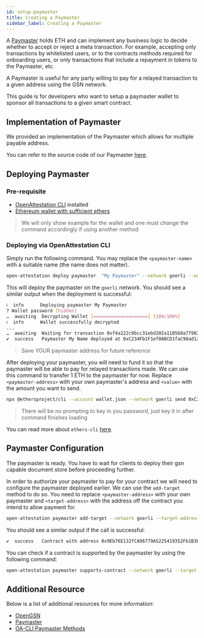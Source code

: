 ```yaml
---
id: setup-paymaster
title: Creating a Paymaster
sidebar_label: Creating a Paymaster
---
```


A [Paymaster](https://docs.opengsn.org/learn/index.html#paymaster) holds ETH and can implement any business logic to decide whether to accept or reject a meta transaction. For example, accepting only transactions by whitelisted users, or to the contracts methods required for onboarding users, or only transactions that include a repayment in tokens to the Paymaster, etc.

A Paymaster is useful for any party willing to pay for a relayed transaction to a given address using the GSN network.

This guide is for developers who want to setup a paymaster wallet to sponsor all transactions to a given smart contract.

## Implementation of Paymaster

We provided an implementation of the Paymaster which allows for multiple payable address.

You can refer to the source code of our Paymaster [here](https://github.com/Open-Attestation/document-store/blob/master/contracts/NaivePaymaster.sol).

## Deploying Paymaster

### Pre-requisite

- [OpenAttestation CLI](/docs/developer-section/libraries/remote-files/open-attestation-cli) installed
- [Ethereum wallet with sufficient ethers](/docs/integrator-section/verifiable-document/ethereum/wallet)

> We will only show example for the wallet and one must change the command accordingly if using another method

### Deploying via OpenAttestation CLI

Simply run the following command. You may replace the `<paymaster-name>` with a suitable name (the name does not matter).

```bash
open-attestation deploy paymaster  "My Paymaster" --network goerli --encrypted-wallet-path wallet.json
```

This will deploy the paymaster on the `goerli` network. You should see a similar output when the deployment is successful:

```bash
ℹ  info      Deploying paymaster My Paymaster
? Wallet password [hidden]
…  awaiting  Decrypting Wallet [====================] [100/100%]
ℹ  info      Wallet successfully decrypted
...
…  awaiting  Waiting for transaction 0xf4a222c9bcc31ebd202a110568a7798218477482b773f49290e1df8b4936a313 to be mined
✔  success   Paymaster My Name deployed at 0xC234Fb1F1ef0ABCD1faC90ad12F4DfC97D583F95
```

> Save YOUR paymaster address for future reference

After deploying your paymaster, you will need to fund it so that the paymaster will be able to pay for relayed transactions made. We can use this command to transfer 1 ETH to the paymaster for now. Replace `<paymaster-address>` with your own paymaster's address and `<value>` with the amount you want to send.

```bash
npx @ethersproject/cli --account wallet.json --network goerli send 0xC234Fb1F1ef0ABCD1faC90ad12F4DfC97D583F95 1
```

> There will be no prompting to key in you password, just key it in after command finishes loading

You can read more about `ethers-cli` [here](https://docs.ethers.io/v5/cli/ethers/#sandbox-utility--help).

## Paymaster Configuration

The paymaster is ready. You have to wait for clients to deploy their gsn capable document store before proceeding further.

In order to authorize your paymaster to pay for your contract we will need to configure the paymaster deployed earlier. We can use the `add-target` method to do so. You need to replace `<paymaster-address>` with your own paymaster and `<target-address>` with the address off the contract you intend to allow payment for.

```bash
open-attestation paymaster add-target --network goerli --target-address 0x9Eb76E132fCA96779A5225419352Fb1B3B5Fd706 --paymaster-address 0xcB94584760bCA09e9fa7117C4eE966814f17a306 --encrypted-wallet-path wallet.json
```

You should see a similar output if the call is successful:

```bash
✔  success   Contract with address 0x9Eb76E132fCA96779A5225419352Fb1B3B5Fd706 has been registered on paymaster 0xcB94584760bCA09e9fa7117C4eE966814f17a306
```

You can check if a contract is supported by the paymaster by using the following command:

```bash
open-attestation paymaster supports-contract --network goerli --target-address 0x9Eb76E132fCA96779A5225419352Fb1B3B5Fd706 --paymaster-address 0xcB94584760bCA09e9fa7117C4eE966814f17a306
```

## Additional Resource

Below is a list of additional resources for more information:

- [OpenGSN](https://docs.opengsn.org/learn/index.html)
- [Paymaster](https://docs.opengsn.org/learn/index.html#paymaster)
- [OA-CLI Paymaster Methods](https://github.com/Open-Attestation/open-attestation-cli/#paymaster)
